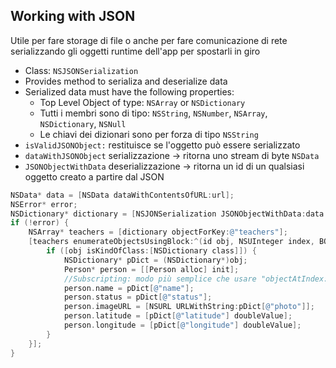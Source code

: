 ## Working with JSON
Utile per fare storage di file o anche per fare comunicazione di rete serializzando gli oggetti runtime dell'app per spostarli in giro

- Class: `NSJSONSerialization`
- Provides method to serializa and deserialize data
- Serialized data must have the following properties: 
  - Top Level Object of type: `NSArray` or `NSDictionary`
  - Tutti i membri sono di tipo: `NSString`, `NSNumber`, `NSArray`, `NSDictionary`, `NSNull`
  - Le chiavi dei dizionari sono per forza di tipo `NSString`
- `isValidJSONObject:` restituisce se l'oggetto può essere serializzato
- `dataWithJSONObject` serializzazione -> ritorna uno stream di byte `NSData`
- `JSONObjectWithData` deserializzazione -> ritorna un id di un qualsiasi oggetto creato a partire dal JSON

```objectivec
NSData* data = [NSData dataWithContentsOfURL:url];
NSError* error;
NSDictionary* dictionary = [NSJONSerialization JSONObjectWithData:data options:NSJSONReadingAllowFragments error:&error];
if (!error) {
	NSArray* teachers = [dictionary objectForKey:@"teachers"];
	[teachers enumerateObjectsUsingBlock:^(id obj, NSUInteger index, BOOL* stop) {
		if ([obj isKindOfClass:[NSDictionary class]]) {
			NSDictionary* pDict = (NSDictionary*)obj;
			Person* person = [[Person alloc] init];
			//Subscripting: modo più semplice che usare "objectAtIndex:" o "objectForKey:" usando l'operatore []
			person.name = pDict[@"name"];
			person.status = pDict[@"status"];
			person.imageURL = [NSURL URLWithString:pDict[@"photo"]];
			person.latitude = [pDict[@"latitude"] doubleValue];
			person.longitude = [pDict[@"longitude"] doubleValue];
		}
	}];
}
```